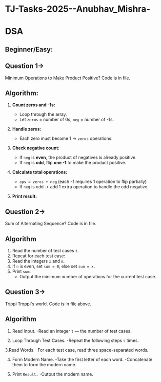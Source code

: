# TJ-Tasks-2025--Anubhav_Mishra-
# DSA
## Beginner/Easy:
## Question 1->
Minimum Operations to Make Product Positive?
Code is in file.

## Algorithm:

1. **Count zeros and -1s:**  
   - Loop through the array.  
   - Let `zeros` = number of 0s, `neg` = number of -1s.  

2. **Handle zeros:**  
   - Each zero must become 1 → `zeros` operations.  

3. **Check negative count:**  
   - If `neg` is **even**, the product of negatives is already positive.  
   - If `neg` is **odd**, flip **one -1** to make the product positive.  

4. **Calculate total operations:**  
   - `ops = zeros + neg` (each -1 requires 1 operation to flip partially)  
   - If `neg` is odd → add 1 extra operation to handle the odd negative.  

5. **Print result:**
## Question 2->
Sum of Alternating Sequence? Code is in file.
## Algorithm

1. Read the number of test cases `t`.  
2. Repeat for each test case:  
3. Read the integers `x` and `n`.  
4. If `n` is even, set `sum = 0`; else set `sum = x`.  
5. Print `sum`.  
   - Output the minimum number of operations for the current test case.
## Question 3-> 
Trippi Troppi's world. Code is in file above.
## Algorithm
1. Read Input.
     -Read an integer `t` — the number of test cases.

2. Loop Through Test Cases.
    -Repeat the following steps `t` times.

3.Read Words.
    -For each test case, read three space-separated words.

4. Form Modern Name.
    -Take the first letter of each word.
    -Concatenate them to form the modern name.

5. Print `Result.`
    -Output the modern name.


